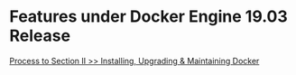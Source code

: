 # Features under Docker Engine 19.03 Release

[Process to Section II >> Installing, Upgrading & Maintaining Docker]( https://github.com/collabnix/dockerlabs/tree/master/beginners#installing-upgrading--maintaining-docker)
